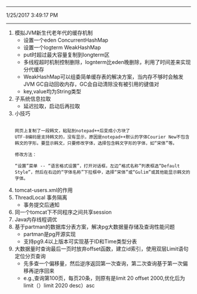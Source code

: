 ----------
1/25/2017 3:49:17 PM 

----------
1. 模拟JVM新生代老年代的缓存机制
	- 设置一个eden ConcurrentHashMap
	- 设置一个logterm WeakHashMap 
	- put时超过最大容量复制到longterm区
	- 多线程超时机制控制删除，lognterm比eden晚删除，利用了时间差来实现分代缓存
	- WeakHashMap可以组委简单缓存表的解决方案，当内存不够时会触发JVM GC自动回收内存，GC会自动清除没有被引用的键值对
	- key,value均为String类型
2. 子系统信息拉取
	- 延迟拉取，启动后再拉取  
3. 小技巧
	```

	网页上复制了一段韩文，粘贴到notepad++后变成小方块了
	UTF-8编码是支持韩文的，没有显示，原因是notepad++默认的字体Courier New不包含韩文的字形。要显示韩文，只要修改字体，选择包含韩文字形的字体，如“宋体”等。
	
	修改方法： 
	
	“设置”菜单 -- “语言格式设置”，打开对话框，左边“格式名称”列表框选“Default Style”，然后在右边的“字体名称”下拉框中，选择“宋体”或“Gulim”或其他能显示韩文的字体。

	```
4. tomcat-users.xml的作用 
5. ThreadLocal 事务隔离
	- 事务提交后通知 
6. 同一个tomcat下不同程序之间共享session
7. Java内存线程调优
8. 基于partman的数据库分表方案，解决pg大数据量存储及查询性能问题
	- partman是pg开源实现
	- 支持pg9.4以上版本可实现基于ID和Time类型分表
9. 大数据量时查询最后一页时放弃offset函数，建立id索引，使用双层Limit语句定位分页查询
	- 先多查一个偏移量，然后逆序返回第一次查询，第二次查询基于第一次偏移再逆序回来
	- e.g.,查询第100页，每页20条，则原有是limit 20 offset 2000,优化后为limit（）limit 2020 desc）asc